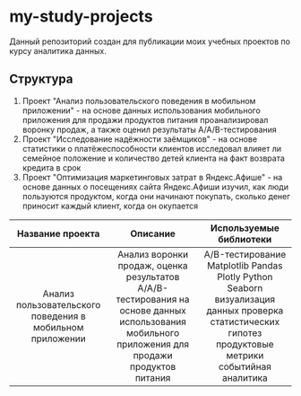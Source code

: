 # my-study-projects
Данный репозиторий создан для публикации моих учебных проектов по курсу аналитика данных.

## Структура
1. Проект "Анализ пользовательского поведения в мобильном приложении" - на основе данных использования мобильного приложения для продажи продуктов питания проанализировал воронку продаж, а также оценил результаты A/A/B-тестирования
2. Проект "Исследование надёжности заёмщиков" - на основе статистики о платёжеспособности клиентов исследовал влияет ли семейное положение и количество детей клиента на факт возврата кредита в срок
3. Проект "Оптимизация маркетинговых затрат в Яндекс.Афише" - на основе данных о посещениях сайта Яндекс.Афиши изучил, как люди пользуются продуктом, когда они начинают покупать, сколько денег приносит каждый клиент, когда он окупается

| Название проекта | Описание | Используемые библиотеки |
| :---------------------------: | :---------------------------: |:---------------------------:|
| Анализ пользовательского поведения в мобильном приложении | Анализ воронки продаж, оценка результатов A/A/B-тестирования на основе данных использования мобильного приложения для продажи продуктов питания | A/B-тестирование  Matplotlib  Pandas  Plotly  Python Seaborn визуализация данных проверка статистических гипотез продуктовые метрики событийная аналитика |
